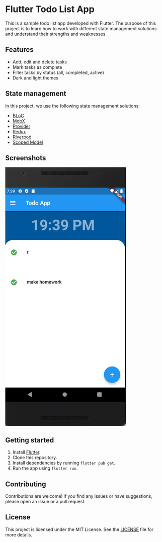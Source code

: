 <h1>Flutter Todo List App</h1>
<p>This is a sample todo list app developed with Flutter. The purpose of this project is to learn how to work with different state management solutions and understand their strengths and weaknesses.</p>

<h2>Features</h2>

<ul><li>Add, edit and delete tasks</li><li>Mark tasks as complete</li><li>Filter tasks by status (all, completed, active)</li><li>Dark and light themes</li></ul>

<h2>State management</h2>
<p>In this project, we use the following state management solutions:</p>
<ul><li><a href="https://bloclibrary.dev/" target="_new">BLoC</a></li><li><a href="https://mobx.netlify.app/" target="_new">MobX</a></li><li><a href="https://pub.dev/packages/provider" target="_new">Provider</a></li><li><a href="https://redux.js.org/" target="_new">Redux</a></li><li><a href="https://riverpod.dev/" target="_new">Riverpod</a></li><li><a href="https://pub.dev/packages/scoped_model" target="_new">Scoped Model</a></li></ul>

## Screenshots

![](image1.png)

<h2>Getting started</h2>
<ol><li>Install <a href="https://flutter.dev/docs/get-started/install" target="_new">Flutter</a>.</li><li>Clone this repository.</li><li>Install dependencies by running <code>flutter pub get</code>.</li><li>Run the app using <code>flutter run</code>.</li></ol>

<h2>Contributing</h2>

<p>Contributions are welcome! If you find any issues or have suggestions, please open an issue or a pull request.</p>

<h2>License</h2>

<p>This project is licensed under the MIT License. See the <a href="LICENSE" target="_new">LICENSE</a> file for more details.</p>
